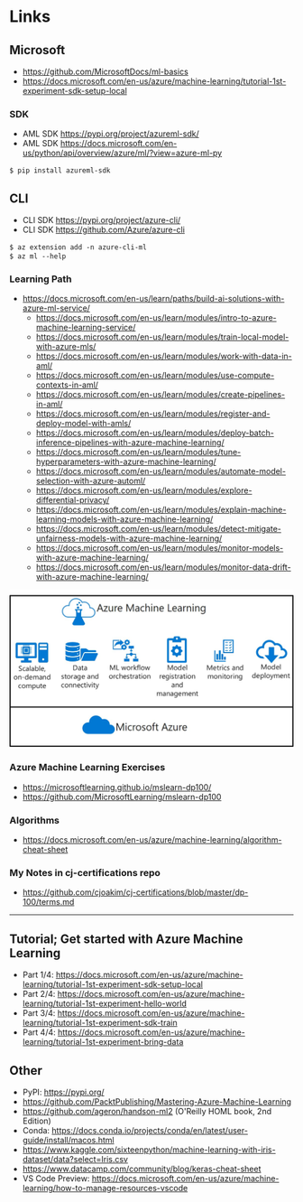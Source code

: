 # Links

## Microsoft 

- https://github.com/MicrosoftDocs/ml-basics
- https://docs.microsoft.com/en-us/azure/machine-learning/tutorial-1st-experiment-sdk-setup-local

### SDK

  - AML SDK https://pypi.org/project/azureml-sdk/
  - AML SDK https://docs.microsoft.com/en-us/python/api/overview/azure/ml/?view=azure-ml-py

```
$ pip install azureml-sdk
```

## CLI

  - CLI SDK https://pypi.org/project/azure-cli/
  - CLI SDK https://github.com/Azure/azure-cli

```
$ az extension add -n azure-cli-ml
$ az ml --help
```

### Learning Path

- https://docs.microsoft.com/en-us/learn/paths/build-ai-solutions-with-azure-ml-service/ 
  - https://docs.microsoft.com/en-us/learn/modules/intro-to-azure-machine-learning-service/
  - https://docs.microsoft.com/en-us/learn/modules/train-local-model-with-azure-mls/
  - https://docs.microsoft.com/en-us/learn/modules/work-with-data-in-aml/
  - https://docs.microsoft.com/en-us/learn/modules/use-compute-contexts-in-aml/
  - https://docs.microsoft.com/en-us/learn/modules/create-pipelines-in-aml/
  - https://docs.microsoft.com/en-us/learn/modules/register-and-deploy-model-with-amls/
  - https://docs.microsoft.com/en-us/learn/modules/deploy-batch-inference-pipelines-with-azure-machine-learning/
  - https://docs.microsoft.com/en-us/learn/modules/tune-hyperparameters-with-azure-machine-learning/
  - https://docs.microsoft.com/en-us/learn/modules/automate-model-selection-with-azure-automl/
  - https://docs.microsoft.com/en-us/learn/modules/explore-differential-privacy/
  - https://docs.microsoft.com/en-us/learn/modules/explain-machine-learning-models-with-azure-machine-learning/
  - https://docs.microsoft.com/en-us/learn/modules/detect-mitigate-unfairness-models-with-azure-machine-learning/
  - https://docs.microsoft.com/en-us/learn/modules/monitor-models-with-azure-machine-learning/
  - https://docs.microsoft.com/en-us/learn/modules/monitor-data-drift-with-azure-machine-learning/

<p align="center"><img src="img/01-01-what-is-azure-ml.jpg"></p>


### Azure Machine Learning Exercises

- https://microsoftlearning.github.io/mslearn-dp100/
- https://github.com/MicrosoftLearning/mslearn-dp100 

### Algorithms

- https://docs.microsoft.com/en-us/azure/machine-learning/algorithm-cheat-sheet

### My Notes in cj-certifications repo

- https://github.com/cjoakim/cj-certifications/blob/master/dp-100/terms.md

---

## Tutorial; Get started with Azure Machine Learning 

- Part 1/4: https://docs.microsoft.com/en-us/azure/machine-learning/tutorial-1st-experiment-sdk-setup-local
- Part 2/4: https://docs.microsoft.com/en-us/azure/machine-learning/tutorial-1st-experiment-hello-world
- Part 3/4: https://docs.microsoft.com/en-us/azure/machine-learning/tutorial-1st-experiment-sdk-train
- Part 4/4: https://docs.microsoft.com/en-us/azure/machine-learning/tutorial-1st-experiment-bring-data

## Other

- PyPI: https://pypi.org/
- https://github.com/PacktPublishing/Mastering-Azure-Machine-Learning
- https://github.com/ageron/handson-ml2  (O'Reilly HOML book, 2nd Edition)
- Conda: https://docs.conda.io/projects/conda/en/latest/user-guide/install/macos.html
- https://www.kaggle.com/sixteenpython/machine-learning-with-iris-dataset/data?select=Iris.csv 
- https://www.datacamp.com/community/blog/keras-cheat-sheet
- VS Code Preview: https://docs.microsoft.com/en-us/azure/machine-learning/how-to-manage-resources-vscode